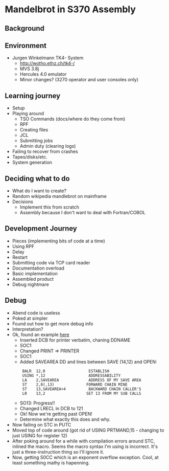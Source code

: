 # Mandelbrot in S370 Assembly

## Background

## Environment

* Jurgen Winkelmann TK4- System
    * http://wotho.ethz.ch/tk4-/
    * MVS 3.8j
    * Hercules 4.0 emulator
    * Minor changes? (3270 operator and user consoles only)

## Learning journey

* Setup
* Playing around
    * TSO Commands (docs/where do they come from)
    * RPF
    * Creating files
    * JCL
    * Submitting jobs
    * Admin duty (clearing logs)
* Failing to recover from crashes
* Tapes/disks/etc.
* System generation

## Deciding what to do

* What do I want to create?
* Random wikipedia mandlebrot on mainframe
* Decisions
    * Implement this from scratch
    * Assembly because I don't want to deal
      with Fortran/COBOL

## Development Journey

* Pieces (implementing bits of code at a time)
* Using RPF
* Delay
* Restart
* Submitting code via TCP card reader
* Documentation overload
* Basic implementation
* Assembled product
* Debug nightmare

## Debug

* Abend code is useless
* Poked at simpler
* Found out how to get more debug info
* Interpretation?
* Ok, found an example [here](http://www.edwardbosworth.com/My3121Textbook_HTM/MyText3121_Ch02_V02.htm)
    * Inserted DCB for printer verbatim, chaning DDNAME
    * SOC1
    * Changed PRINT => PRINTER
    * SOC1
    * Added SAVEAREA DD and lines between SAVE (14,12) and OPEN:
        ```
         BALR  12,0                   ESTABLISH                       
         USING *,12                   ADDRESSABILITY                  
         LA    2,SAVEAREA             ADDRESS OF MY SAVE AREA         
         ST    2,8(,13)              FORWARD CHAIN MINE               
         ST    13,SAVEAREA+4          BACKWARD CHAIN CALLER'S         
         LR    13,2                  SET 13 FROM MY SUB CALLS        
        ```
    * SO13: Progress!!
    * Changed LRECL in DCB to 121
    * Ok! Now we're getting past OPEN!
    * Determine what exactly this does and why.
* Now failing on STC in PUTC
* Moved top of code around (got rid of USING PRTMAND,15 - changing to just USING for register 12)
* After poking around for a while with compilation errors around STC, inlined the macro. Seems
  the macro syntax I'm using is incorrect. It's just a three-instruction thing so I'll ignore it.
* Now, getting S0CC which is an exponent overflow exception. Cool, at least something mathy is
  hapenning.

